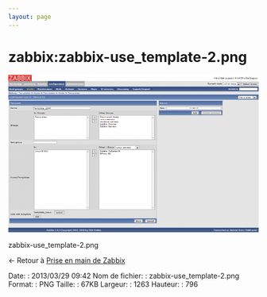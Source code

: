 ```yaml
---
layout: page
---
```


zabbix:zabbix-use\_template-2.png
=================================

[![zabbix-use\_template-2.png](../../assets/media/zabbix/zabbix-use_template-2.png@cache=&w=900&h=567 "zabbix-use_template-2.png")](../../assets/media/zabbix/zabbix-use_template-2.png@cache= "Afficher le fichier original")

zabbix-use\_template-2.png

← Retour à [Prise en main de
Zabbix](../../zabbix/zabbix-use.html "zabbix:zabbix-use")

Date:
:   2013/03/29 09:42
Nom de fichier:
:   zabbix-use\_template-2.png
Format:
:   PNG
Taille:
:   67KB
Largeur:
:   1263
Hauteur:
:   796

